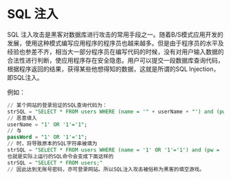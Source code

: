 # SQL 注入

SQL 注入攻击是黑客对数据库进行攻击的常用手段之一。随着B/S模式应用开发的发展，使用这种模式编写应用程序的程序员也越来越多。但是由于程序员的水平及经验也参差不齐，相当大一部分程序员在编写代码的时候，没有对用户输入数据的合法性进行判断，使应用程序存在安全隐患。用户可以提交一段数据库查询代码，根据程序返回的结果，获得某些他想得知的数据，这就是所谓的SQL Injection，即SQL注入。

例如：

```sql
// 某个网站的登录验证的SQL查询代码为：
strSQL = "SELECT * FROM users WHERE (name = '" + userName + "') and (pw = '"+ passWord +"');" 
// 恶意填入
userName = "1' OR '1'='1";
// 与
passWord = "1' OR '1'='1";
// 时，将导致原本的SQL字符串被填为
strSQL = "SELECT * FROM users WHERE (name = '1' OR '1'='1') and (pw = '1' OR '1'='1');"
也就是实际上运行的SQL命令会变成下面这样的
strSQL = "SELECT * FROM users;"
// 因此达到无账号密码，亦可登录网站。所以SQL注入攻击被俗称为黑客的填空游戏。
```